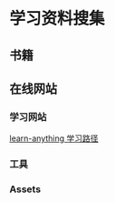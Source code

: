 # 学习资料搜集


## 书籍


## 在线网站

### 学习网站
[learn-anything 学习路径](https://learn-anything.xyz/)

### 工具

### Assets

